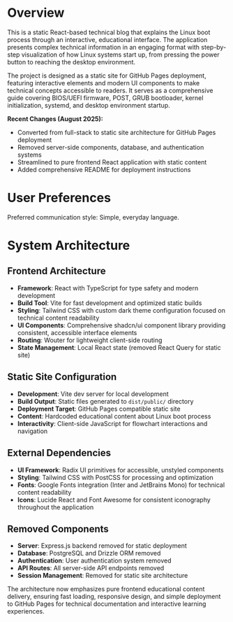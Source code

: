 # Overview

This is a static React-based technical blog that explains the Linux boot process through an interactive, educational interface. The application presents complex technical information in an engaging format with step-by-step visualization of how Linux systems start up, from pressing the power button to reaching the desktop environment.

The project is designed as a static site for GitHub Pages deployment, featuring interactive elements and modern UI components to make technical concepts accessible to readers. It serves as a comprehensive guide covering BIOS/UEFI firmware, POST, GRUB bootloader, kernel initialization, systemd, and desktop environment startup.

**Recent Changes (August 2025):**
- Converted from full-stack to static site architecture for GitHub Pages deployment
- Removed server-side components, database, and authentication systems
- Streamlined to pure frontend React application with static content
- Added comprehensive README for deployment instructions

# User Preferences

Preferred communication style: Simple, everyday language.

# System Architecture

## Frontend Architecture
- **Framework**: React with TypeScript for type safety and modern development
- **Build Tool**: Vite for fast development and optimized static builds
- **Styling**: Tailwind CSS with custom dark theme configuration focused on technical content readability
- **UI Components**: Comprehensive shadcn/ui component library providing consistent, accessible interface elements
- **Routing**: Wouter for lightweight client-side routing
- **State Management**: Local React state (removed React Query for static site)

## Static Site Configuration
- **Development**: Vite dev server for local development
- **Build Output**: Static files generated to `dist/public/` directory
- **Deployment Target**: GitHub Pages compatible static site
- **Content**: Hardcoded educational content about Linux boot process
- **Interactivity**: Client-side JavaScript for flowchart interactions and navigation

## External Dependencies
- **UI Framework**: Radix UI primitives for accessible, unstyled components
- **Styling**: Tailwind CSS with PostCSS for processing and optimization
- **Fonts**: Google Fonts integration (Inter and JetBrains Mono) for technical content readability
- **Icons**: Lucide React and Font Awesome for consistent iconography throughout the application

## Removed Components
- **Server**: Express.js backend removed for static deployment
- **Database**: PostgreSQL and Drizzle ORM removed
- **Authentication**: User authentication system removed
- **API Routes**: All server-side API endpoints removed
- **Session Management**: Removed for static site architecture

The architecture now emphasizes pure frontend educational content delivery, ensuring fast loading, responsive design, and simple deployment to GitHub Pages for technical documentation and interactive learning experiences.